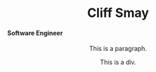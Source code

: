 <!DOCTYPE html>
<html>
<head>
<style>
h1 {text-align: center;}
p {text-align: center;}
div {text-align: center;}
</style>
</head>
<body>

<h1>Cliff Smay</h1>
<h4>Software Engineer</h4>
<p>This is a paragraph.</p>
<div>This is a div.</div>

</body>
</html>




